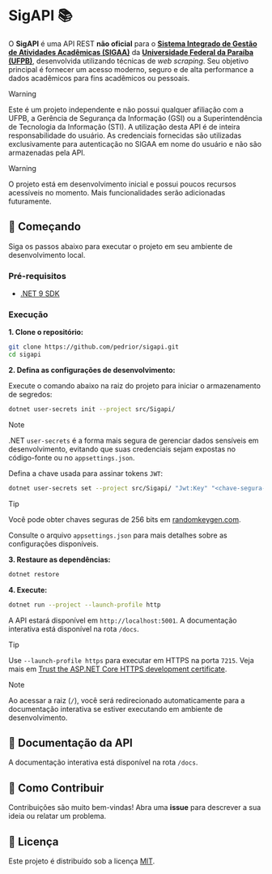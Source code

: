 # SigAPI 📚

O **SigAPI** é uma API REST **não oficial** para o **[Sistema Integrado de Gestão de Atividades Acadêmicas
(SIGAA)](https://sigaa.ufpb.br/publico/)** da **[Universidade Federal da Paraíba (UFPB)](https://www.ufpb.br/)**,
desenvolvida utilizando técnicas de _web scraping_. Seu objetivo principal é fornecer um acesso moderno, seguro e de
alta performance a dados acadêmicos para fins acadêmicos ou pessoais.

> [!WARNING]
> Este é um projeto independente e não possui qualquer afiliação com a UFPB, a Gerência de Segurança da Informação (GSI)
> ou a Superintendência de Tecnologia da Informação (STI). A utilização desta API é de inteira responsabilidade do
> usuário. As credenciais fornecidas são utilizadas exclusivamente para autenticação no SIGAA em nome do usuário e não
> são armazenadas pela API.

> [!WARNING]
> O projeto está em desenvolvimento inicial e possui poucos recursos acessíveis no momento. Mais funcionalidades serão
> adicionadas futuramente.

## 🚀 Começando

Siga os passos abaixo para executar o projeto em seu ambiente de desenvolvimento local.

### Pré-requisitos

- [.NET 9 SDK](https://dotnet.microsoft.com/en-us/download/dotnet/9.0)

### Execução

**1. Clone o repositório:**

```bash
git clone https://github.com/pedrior/sigapi.git
cd sigapi
```

**2. Defina as configurações de desenvolvimento:**

Execute o comando abaixo na raiz do projeto para iniciar o armazenamento de segredos:

```bash
dotnet user-secrets init --project src/Sigapi/
```

> [!NOTE]
> .NET `user-secrets` é a forma mais segura de gerenciar dados sensíveis em desenvolvimento, evitando que suas
> credenciais sejam expostas no código-fonte ou no `appsettings.json`.

Defina a chave usada para assinar tokens `JWT`:

```bash
dotnet user-secrets set --project src/Sigapi/ "Jwt:Key" "<chave-segura-de-256-bits>"
```

> [!TIP]
> Você pode obter chaves seguras de 256 bits em [randomkeygen.com](https://randomkeygen.com).

Consulte o arquivo `appsettings.json` para mais detalhes sobre as configurações disponíveis.

**3. Restaure as dependências:**

```bash
dotnet restore
```

**4. Execute:**

```bash
dotnet run --project --launch-profile http
```

A API estará disponível em `http://localhost:5001`. A documentação interativa está disponível na rota `/docs`.

> [!TIP]
> Use `--launch-profile https` para executar em HTTPS na porta `7215`. Veja mais em
> [Trust the ASP.NET Core HTTPS development certificate](https://learn.microsoft.com/en-us/aspnet/core/security/enforcing-ssl?view=aspnetcore-9.0&tabs=visual-studio%2Clinux-sles#trust-the-aspnet-core-https-development-certificate).

> [!NOTE]
> Ao acessar a raiz (`/`), você será redirecionado automaticamente para a documentação interativa se estiver executando
> em ambiente de desenvolvimento.

## 📖 Documentação da API

A documentação interativa está disponível na rota `/docs`.

## 🤝 Como Contribuir

Contribuições são muito bem-vindas! Abra uma **issue** para descrever a sua ideia ou relatar um problema.

## 📄 Licença

Este projeto é distribuído sob a licença [MIT](https://github.com/pedrior/sigaa-api-ufpb/blob/main/LICENSE).
